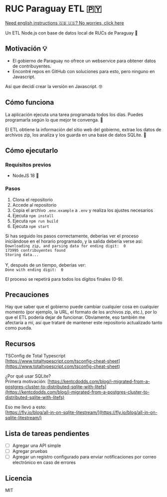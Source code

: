 # RUC Paraguay ETL 🇵🇾
[Need english instructions 🇬🇧 🇺🇸? No worries, click here](README.en.md)

Un ETL Node.js con base de datos local de RUCs de Paraguay 🏢

## Motivación 💡
- El gobierno de Paraguay no ofrece un webservice para obtener datos de contribuyentes.
- Encontré repos en GitHub con soluciones para esto, pero ninguno en Javascript.

Así que decidí crear la versión en Javascript. 🤓

## Cómo funciona
La aplicación ejecuta una tarea programada todos los días. Puedes programarla según lo que mejor te convenga. 🔄

El ETL obtiene la información del sitio web del gobierno, extrae los datos de archivos zip, los analiza y los guarda en una base de datos SQLite. 💾

## Cómo ejecutarlo
### Requisitos previos
- NodeJS 18 🚀

### Pasos
1. Clona el repositorio
2. Accede al repositorio
3. Copia el archivo `.env.example` a `.env` y realiza los ajustes necesarios
4. Ejecuta `npm install`
5. Ejecuta `npm run build`
6. Ejecuta `npm start`

Si has seguido los pasos correctamente, deberías ver el proceso iniciándose en el horario programado, y la salida debería verse así:
<br>
`Downloading zip, and parsing data for ending digit:  0`<br>
`173995 contribuyentes found`<br>
`Storing data...`<br><br>
Y, después de un tiempo, deberías ver:<br>
`Done with ending digit:  0`


El proceso se repetirá para todos los dígitos finales (0-9).

## Precauciones
Hay que saber que el gobierno puede cambiar cualquier cosa en cualquier momento (por ejemplo, la URL, el formato de los archivos zip, etc.), por lo que el ETL podería dejar de funcionar. Obviamente, eso también me afectaría a mí, así que trataré de mantener este repositorio actualizado tanto como pueda.

## Recursos
TSConfig de Total Typescript<br>
[https://www.totaltypescript.com/tsconfig-cheat-sheet](https://www.totaltypescript.com/tsconfig-cheat-sheet)

¿Por qué usar SQLite?<br>
Primera motivación:
[https://kentcdodds.com/blog/i-migrated-from-a-postgres-cluster-to-distributed-sqlite-with-litefs](https://kentcdodds.com/blog/i-migrated-from-a-postgres-cluster-to-distributed-sqlite-with-litefs)

Eso me llevó a esto:<br>
[https://fly.io/blog/all-in-on-sqlite-litestream/](https://fly.io/blog/all-in-on-sqlite-litestream/)

## Lista de tareas pendientes
- [ ] Agregar una API simple
- [ ] Agregar pruebas
- [ ] Agregar un registro configurado para enviar notificaciones por correo electrónico en caso de errores

## Licencia
MIT
